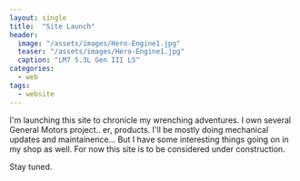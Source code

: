 ```yaml
---
layout: single
title:  "Site Launch"
header:
  image: "/assets/images/Hero-Engine1.jpg"
  teaser: "/assets/images/Hero-Engine1.jpg"
  caption: "LM7 5.3L Gen III LS"
categories: 
  - web
tags:
  - website
---
```


I'm launching this site to chronicle my wrenching adventures. I own several General Motors project.. er, products. I'll be mostly doing mechanical updates and maintainence... But I have some interesting things going on in my shop as well. For now this site is to be considered under construction.

Stay tuned.